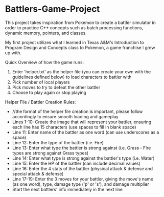# Battlers-Game-Project
This project takes inspiration from Pokemon to create a battler simulator in order to practice C++ concepts such as batch processing functions, dynamic memory, pointers, and classes.

My first project utilizes what I learned in Texas A&M's Introduction to Program Design and Concepts class to Pokemon, a game franchise I grew up with.

Quick Overview of how the game runs:
 1. Enter 'helper.txt' as the helper file (you can create your own with the guidelines defined below) to load characters to battler with
 2. Pick number of local players
 3. Pick moves to try to defeat the other battler
 4. Choose to play again or stop playing

Helper File / Battler Creation Rules:
 - //the format of the helper file creation is important, please follow accordingly to ensure smooth loading and gameplay
 - Lines 1-10: Create the image that will represent your battler, ensuring each line has 15 characters (use spaces to fill in blank space)
 - Line 11: Enter name of the battler as one word (can use underscores as a space)
 - Line 12: Enter the type of the battler (i.e. Fire)
 - Line 13: Enter what type the battler is strong against (i.e. Grass - Fire types are strong against Grass types)
 - Line 14: Enter what type is strong against the battler's type (i.e. Water)
 - Line 15: Enter the HP of the battler (can include decimal values)
 - Line 16: Enter the 4 stats of the battler (physical attack & defense and special attack & defense)
 - Line 17-19: Enter the 3 moves for your battler, giving the move's name (as one word), type, damage type ('p' or 's'), and damage multiplier
 - Start the next battlers' info immediately in the next line 
